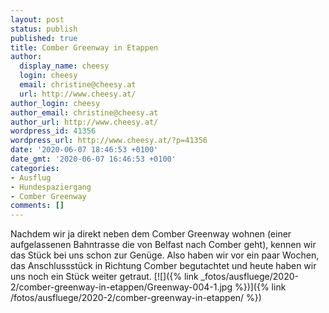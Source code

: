 ```yaml
---
layout: post
status: publish
published: true
title: Comber Greenway in Etappen
author:
  display_name: cheesy
  login: cheesy
  email: christine@cheesy.at
  url: http://www.cheesy.at/
author_login: cheesy
author_email: christine@cheesy.at
author_url: http://www.cheesy.at/
wordpress_id: 41356
wordpress_url: http://www.cheesy.at/?p=41356
date: '2020-06-07 18:46:53 +0100'
date_gmt: '2020-06-07 16:46:53 +0100'
categories:
- Ausflug
- Hundespaziergang
- Comber Greenway
comments: []
---
```

Nachdem wir ja direkt neben dem Comber Greenway wohnen (einer aufgelassenen Bahntrasse die von Belfast nach Comber geht), kennen wir das Stück bei uns schon zur Genüge. Also haben wir vor ein paar Wochen, das Anschlussstück in Richtung Comber begutachtet und heute haben wir uns noch ein Stück weiter getraut.
[![]({% link _fotos/ausfluege/2020-2/comber-greenway-in-etappen/Greenway-004-1.jpg %})]({% link /fotos/ausfluege/2020-2/comber-greenway-in-etappen/ %})
